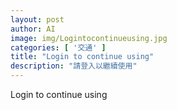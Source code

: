 ```yaml
---
layout: post
author: AI
image: img/Logintocontinueusing.jpg
categories: [ '交通' ]
title: "Login to continue using"
description: "請登入以繼續使用"
---
```

Login to continue using